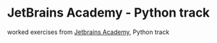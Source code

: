# JetBrains Academy - Python track
worked exercises from [Jetbrains Academy](https://hyperskill.org/), Python track 
